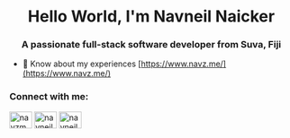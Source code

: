 <h1 align="center">Hello World, I'm Navneil Naicker</h1>
<h3 align="center">A passionate full-stack software developer from Suva, Fiji</h3>

- 📄 Know about my experiences [https://www.navz.me/](https://www.navz.me/)

<h3 align="left">Connect with me:</h3>
<p align="left">
<a href="https://twitter.com/navzme" target="blank"><img align="center" src="https://raw.githubusercontent.com/rahuldkjain/github-profile-readme-generator/master/src/images/icons/Social/twitter.svg" alt="navzme" height="30" width="40" /></a>
<a href="https://linkedin.com/in/navneil" target="blank"><img align="center" src="https://raw.githubusercontent.com/rahuldkjain/github-profile-readme-generator/master/src/images/icons/Social/linked-in-alt.svg" alt="navneil" height="30" width="40" /></a>
<a href="https://stackoverflow.com/users/navneil-naicker" target="blank"><img align="center" src="https://raw.githubusercontent.com/rahuldkjain/github-profile-readme-generator/master/src/images/icons/Social/stack-overflow.svg" alt="navneil-naicker" height="30" width="40" /></a>
</p>
